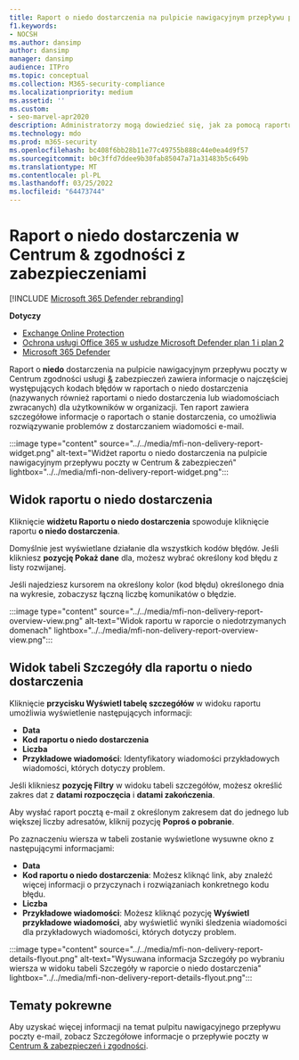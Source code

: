 ```yaml
---
title: Raport o niedo dostarczenia na pulpicie nawigacyjnym przepływu poczty
f1.keywords:
- NOCSH
ms.author: dansimp
author: dansimp
manager: dansimp
audience: ITPro
ms.topic: conceptual
ms.collection: M365-security-compliance
ms.localizationpriority: medium
ms.assetid: ''
ms.custom:
- seo-marvel-apr2020
description: Administratorzy mogą dowiedzieć się, jak za pomocą raportu Szczegóły niedo dostarczenia na pulpicie nawigacyjnym przepływu poczty w Centrum zgodności usługi & Security & monitorować najczęściej napotkane kody błędów w raportach o niedo dostarczeniu (nazywanych również raportami o niedo dostarczenia lub wiadomościach zwracanych) od nadawców w organizacji.
ms.technology: mdo
ms.prod: m365-security
ms.openlocfilehash: bc408f6bb28b11e77c49755b888c44e0ea4d9f57
ms.sourcegitcommit: b0c3ffd7ddee9b30fab85047a71a31483b5c649b
ms.translationtype: MT
ms.contentlocale: pl-PL
ms.lasthandoff: 03/25/2022
ms.locfileid: "64473744"
---
```

# <a name="non-delivery-report-in-the-security--compliance-center"></a>Raport o niedo dostarczenia w Centrum & zgodności z zabezpieczeniami

[!INCLUDE [Microsoft 365 Defender rebranding](../includes/microsoft-defender-for-office.md)]

**Dotyczy**
- [Exchange Online Protection](exchange-online-protection-overview.md)
- [Ochrona usługi Office 365 w usłudze Microsoft Defender plan 1 i plan 2](defender-for-office-365.md)
- [Microsoft 365 Defender](../defender/microsoft-365-defender.md)

Raport o **niedo** dostarczenia na pulpicie [](mail-flow-insights-v2.md) nawigacyjnym przepływu poczty w Centrum zgodności usługi [&](https://protection.office.com) zabezpieczeń zawiera informacje o najczęściej występujących kodach błędów w raportach o niedo dostarczenia (nazywanych również raportami o niedo dostarczenia lub wiadomościach zwracanych) dla użytkowników w organizacji. Ten raport zawiera szczegółowe informacje o raportach o stanie dostarczenia, co umożliwia rozwiązywanie problemów z dostarczaniem wiadomości e-mail.

:::image type="content" source="../../media/mfi-non-delivery-report-widget.png" alt-text="Widżet raportu o niedo dostarczenia na pulpicie nawigacyjnym przepływu poczty w Centrum & zabezpieczeń" lightbox="../../media/mfi-non-delivery-report-widget.png":::

## <a name="report-view-for-the-non-delivery-report"></a>Widok raportu o niedo dostarczenia

Kliknięcie **widżetu Raportu o niedo dostarczenia** spowoduje kliknięcie raportu **o niedo dostarczenia**.

Domyślnie jest wyświetlane działanie dla wszystkich kodów błędów. Jeśli klikniesz **pozycję Pokaż dane** dla, możesz wybrać określony kod błędu z listy rozwijanej.

Jeśli najedziesz kursorem na określony kolor (kod błędu) określonego dnia na wykresie, zobaczysz łączną liczbę komunikatów o błędzie.

:::image type="content" source="../../media/mfi-non-delivery-report-overview-view.png" alt-text="Widok raportu w raporcie o niedotrzymanych domenach" lightbox="../../media/mfi-non-delivery-report-overview-view.png":::

## <a name="details-table-view-for-the-non-delivery-report"></a>Widok tabeli Szczegóły dla raportu o niedo dostarczenia

Kliknięcie **przycisku Wyświetl tabelę szczegółów** w widoku raportu umożliwia wyświetlenie następujących informacji:

- **Data**
- **Kod raportu o niedo dostarczenia**
- **Liczba**
- **Przykładowe wiadomości**: Identyfikatory wiadomości przykładowych wiadomości, których dotyczy problem.

Jeśli klikniesz **pozycję Filtry** w widoku tabeli szczegółów, możesz określić zakres dat z **datami rozpoczęcia** i **datami zakończenia**.

Aby wysłać raport pocztą e-mail z określonym zakresem dat do jednego lub większej liczby adresatów, kliknij pozycję **Poproś o pobranie**.

Po zaznaczeniu wiersza w tabeli zostanie wyświetlone wysuwne okno z następującymi informacjami:

- **Data**
- **Kod raportu o niedo dostarczenia**: Możesz kliknąć link, aby znaleźć więcej informacji o przyczynach i rozwiązaniach konkretnego kodu błędu.
- **Liczba**
- **Przykładowe wiadomości**: Możesz kliknąć pozycję **Wyświetl przykładowe wiadomości**, [](message-trace-scc.md) aby wyświetlić wyniki śledzenia wiadomości dla przykładowych wiadomości, których dotyczy problem.


:::image type="content" source="../../media/mfi-non-delivery-report-details-flyout.png" alt-text="Wysuwana informacja Szczegóły po wybraniu wiersza w widoku tabeli Szczegóły w raporcie o niedo dostarczenia" lightbox="../../media/mfi-non-delivery-report-details-flyout.png":::

## <a name="related-topics"></a>Tematy pokrewne

Aby uzyskać więcej informacji na temat pulpitu nawigacyjnego przepływu poczty e-mail, zobacz Szczegółowe informacje o przepływie poczty w [Centrum & zabezpieczeń i zgodności](mail-flow-insights-v2.md).
